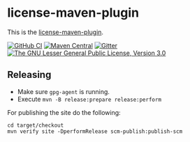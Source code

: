 # license-maven-plugin

This is the [license-maven-plugin](http://www.mojohaus.org/license-maven-plugin/).

[![GitHub CI](https://github.com/mojohaus/license-maven-plugin/actions/workflows/maven.yml/badge.svg)](https://github.com/mojohaus/license-maven-plugin/actions/workflows/maven.yml)
[![Maven Central](https://img.shields.io/maven-central/v/org.codehaus.mojo/license-maven-plugin.svg?label=Maven%20Central)](http://search.maven.org/#search%7Cga%7C1%7Cg%3A%22org.codehaus.mojo%22%20a%3A%license-maven-plugin%22)
[![Gitter](https://badges.gitter.im/Join%20Chat.svg)](https://gitter.im/mojohaus/license-maven-plugin?utm_source=badge&utm_medium=badge&utm_campaign=pr-badge&utm_content=badge)
[![The GNU Lesser General Public License, Version 3.0](https://img.shields.io/badge/license-LGPL3-blue.svg)](http://www.gnu.org/licenses/lgpl-3.0.txt)

## Releasing

* Make sure `gpg-agent` is running.
* Execute `mvn -B release:prepare release:perform`

For publishing the site do the following:

```
cd target/checkout
mvn verify site -DperformRelease scm-publish:publish-scm
```
